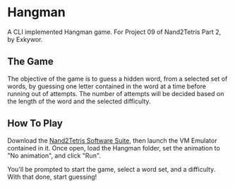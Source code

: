 # Hangman
A CLI implemented Hangman game.
For Project 09 of Nand2Tetris Part 2, by Exkywor.

## The Game
The objective of the game is to guess a hidden word, from a selected set of words, by guessing one letter contained in the word at a time before running out of attempts.
The number of attempts will be decided based on the length of the word and the selected difficulty.

## How To Play
Download the [Nand2Tetris Software Suite](https://www.nand2tetris.org/software), then launch the VM Emulator contained in it. Once open, load the Hangman folder, set the animation to "No animation", and click "Run".

You'll be prompted to start the game, select a word set, and a difficulty. With that done, start guessing!